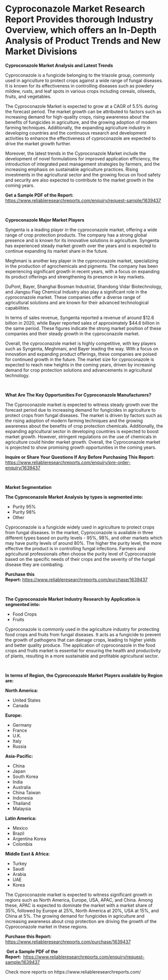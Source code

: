 <p><h1>Cyproconazole Market Research Report Provides thorough Industry Overview, which offers an In-Depth Analysis of Product Trends and New Market Divisions</h1></p><p><strong>Cyproconazole Market Analysis and Latest Trends</strong></p>
<p><p>Cyproconazole is a fungicide belonging to the triazole group, commonly used in agriculture to protect crops against a wide range of fungal diseases. It is known for its effectiveness in controlling diseases such as powdery mildew, rusts, and leaf spots in various crops including cereals, oilseeds, fruits, and vegetables.</p><p>The Cyproconazole Market is expected to grow at a CAGR of 5.5% during the forecast period. The market growth can be attributed to factors such as increasing demand for high-quality crops, rising awareness about the benefits of fungicides in agriculture, and the growing adoption of modern farming techniques. Additionally, the expanding agriculture industry in developing countries and the continuous research and development activities to enhance the effectiveness of cyproconazole are expected to drive the market growth further.</p><p>Moreover, the latest trends in the Cyproconazole Market include the development of novel formulations for improved application efficiency, the introduction of integrated pest management strategies by farmers, and the increasing emphasis on sustainable agriculture practices. Rising investments in the agricultural sector and the growing focus on food safety and security are also expected to contribute to the market growth in the coming years.</p></p>
<p><strong>Get a Sample PDF of the Report:&nbsp;</strong> <a href="https://www.reliableresearchreports.com/enquiry/request-sample/1639437">https://www.reliableresearchreports.com/enquiry/request-sample/1639437</a></p>
<p>&nbsp;</p>
<p><strong>Cyproconazole Major Market Players</strong></p>
<p><p>Syngenta is a leading player in the cyproconazole market, offering a wide range of crop protection products. The company has a strong global presence and is known for its innovative solutions in agriculture. Syngenta has experienced steady market growth over the years and is expected to continue expanding its market share in the future.</p><p>Meghmani is another key player in the cyproconazole market, specializing in the production of agrochemicals and pigments. The company has been experiencing significant growth in recent years, with a focus on expanding its product offerings and strengthening its presence in key markets.</p><p>DuPont, Bayer, Shanghai Bosman Industrial, Shandong Vidar Biotechnology, and Jiangsu Flag Chemical Industry also play a significant role in the cyproconazole market. These companies offer a diverse range of agricultural solutions and are known for their advanced technological capabilities.</p><p>In terms of sales revenue, Syngenta reported a revenue of around $12.6 billion in 2020, while Bayer reported sales of approximately $44.6 billion in the same period. These figures indicate the strong market position of these companies and their steady growth in the cyproconazole market.</p><p>Overall, the cyproconazole market is highly competitive, with key players such as Syngenta, Meghmani, and Bayer leading the way. With a focus on innovation and expanding product offerings, these companies are poised for continued growth in the future. The market size for cyproconazole is expected to reach new heights in the coming years, driven by increasing demand for crop protection solutions and advancements in agricultural technology.</p></p>
<p>&nbsp;</p>
<p><strong>What Are The Key Opportunities For Cyproconazole Manufacturers?</strong></p>
<p><p>The Cyproconazole market is expected to witness steady growth over the forecast period due to increasing demand for fungicides in agriculture to protect crops from fungal diseases. The market is driven by factors such as the rising adoption of modern farming techniques and the growing awareness about the benefits of crop protection chemicals. Additionally, the expanding agricultural sector in developing countries is expected to boost market growth. However, stringent regulations on the use of chemicals in agriculture could hinder market growth. Overall, the Cyproconazole market is projected to show promising growth opportunities in the coming years.</p></p>
<p><strong>Inquire or Share Your Questions If Any Before Purchasing This Report:</strong> <a href="https://www.reliableresearchreports.com/enquiry/pre-order-enquiry/1639437">https://www.reliableresearchreports.com/enquiry/pre-order-enquiry/1639437</a></p>
<p>&nbsp;</p>
<p><strong>Market Segmentation</strong></p>
<p><strong>The Cyproconazole Market Analysis by types is segmented into:</strong></p>
<p><ul><li>Purity 95%</li><li>Purity 98%</li><li>Other</li></ul></p>
<p><p>Cyproconazole is a fungicide widely used in agriculture to protect crops from fungal diseases. In the market, Cyproconazole is available in three different types based on purity levels - 95%, 98%, and other markets which may have purity levels of around 80%. The higher the purity level, the more effective the product is in controlling fungal infections. Farmers and agricultural professionals often choose the purity level of Cyproconazole based on the specific needs of their crops and the severity of the fungal disease they are combating.</p></p>
<p><strong>Purchase this Report:&nbsp;</strong><a href="https://www.reliableresearchreports.com/purchase/1639437">https://www.reliableresearchreports.com/purchase/1639437</a></p>
<p>&nbsp;</p>
<p><strong>The Cyproconazole Market Industry Research by Application is segmented into:</strong></p>
<p><ul><li>Food Crops</li><li>Fruits</li></ul></p>
<p><p>Cyproconazole is commonly used in the agriculture industry for protecting food crops and fruits from fungal diseases. It acts as a fungicide to prevent the growth of pathogens that can damage crops, leading to higher yields and better quality produce. The application of cyproconazole in the food crops and fruits market is essential for ensuring the health and productivity of plants, resulting in a more sustainable and profitable agricultural sector.</p></p>
<p>&nbsp;</p>
<p><strong>In terms of Region, the Cyproconazole Market Players available by Region are:</strong></p>
<p>
    <p> <strong> North America: </strong>
        <ul>
            <li>United States</li>
            <li>Canada</li>
        </ul>
        </p> 
    <p> <strong> Europe: </strong>
        <ul>
            <li>Germany</li>
            <li>France</li>
            <li>U.K.</li>
            <li>Italy</li>
            <li>Russia</li>
        </ul>
        </p> 
    <p> <strong> Asia-Pacific: </strong>
        <ul>
            <li>China</li>
            <li>Japan</li>
            <li>South Korea</li>
            <li>India</li>
            <li>Australia</li>
            <li>China Taiwan</li>
            <li>Indonesia</li>
            <li>Thailand</li>
            <li>Malaysia</li>
        </ul>
        </p> 
    <p> <strong> Latin America: </strong>
        <ul>
            <li>Mexico</li>
            <li>Brazil</li>
            <li>Argentina Korea</li>
            <li>Colombia</li>
        </ul>
        </p> 
    <p> <strong> Middle East & Africa: </strong>
        <ul>
            <li>Turkey</li>
            <li>Saudi</li>
            <li>Arabia</li>
            <li>UAE</li>
            <li>Korea</li>
        </ul>
    </p>
    </p>
<p><p>The Cyproconazole market is expected to witness significant growth in regions such as North America, Europe, USA, APAC, and China. Among these, APAC is expected to dominate the market with a market share of 35%, followed by Europe at 25%, North America at 20%, USA at 15%, and China at 5%. The growing demand for fungicides in agriculture and increasing awareness about crop protection are driving the growth of the Cyproconazole market in these regions.</p></p>
<p><strong>Purchase this Report: </strong><a href="https://www.reliableresearchreports.com/purchase/1639437">https://www.reliableresearchreports.com/purchase/1639437</a></p>
<p>&nbsp;<strong>Get a Sample PDF of the Report:&nbsp;&nbsp;</strong><a href="https://www.reliableresearchreports.com/enquiry/request-sample/1639437">https://www.reliableresearchreports.com/enquiry/request-sample/1639437</a></p>
<p><strong></strong></p>
<p>Check more reports on https://www.reliableresearchreports.com/</p>